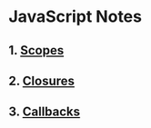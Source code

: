 # JavaScript Notes

## 1. [Scopes](https://github.com/baijanathTharu/javascript-notes-mern/blob/master/SCOPES.md)

## 2. [Closures](https://github.com/baijanathTharu/javascript-notes-mern/blob/master/CLOSURES.md)

## 3. [Callbacks](https://github.com/baijanathTharu/javascript-notes-mern/blob/master/CALLBACK.md)
